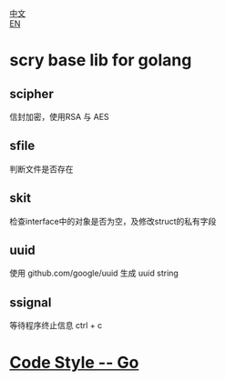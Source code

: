 [中文](./README-cn.md)  
[EN](./README.md)  
# scry base lib for golang

## scipher
信封加密，使用RSA 与 AES
## sfile
判断文件是否存在
## skit
检查interface中的对象是否为空，及修改struct的私有字段
## uuid
使用 github.com/google/uuid 生成 uuid string
## ssignal
等待程序终止信息 ctrl + c
# [Code Style -- Go](./codestyle_go-cn.md)
